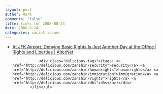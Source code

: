 ```yaml
--- 
layout: post
author: Mark
comments: "false"
title: links for 2008-08-24
date: 2008-8-24
categories: social issues
---
```

<ul class="delicious"><li>
                <div class="delicious-link"><a href="http://www.alternet.org/rights/95351?page=entire">At JFK Airport, Denying Basic Rights Is Just Another Day at the Office | Rights and Liberties | AlterNet</a></div>
                
                <div class="delicious-tags">(tags: <a href="http://delicious.com/zanshin/security">security</a> <a href="http://delicious.com/zanshin/humanrights">humanrights</a> <a href="http://delicious.com/zanshin/immigration">immigration</a> <a href="http://delicious.com/zanshin/rights">rights</a> <a href="http://delicious.com/zanshin/dhs">dhs</a>)</div>
            </li></ul>
